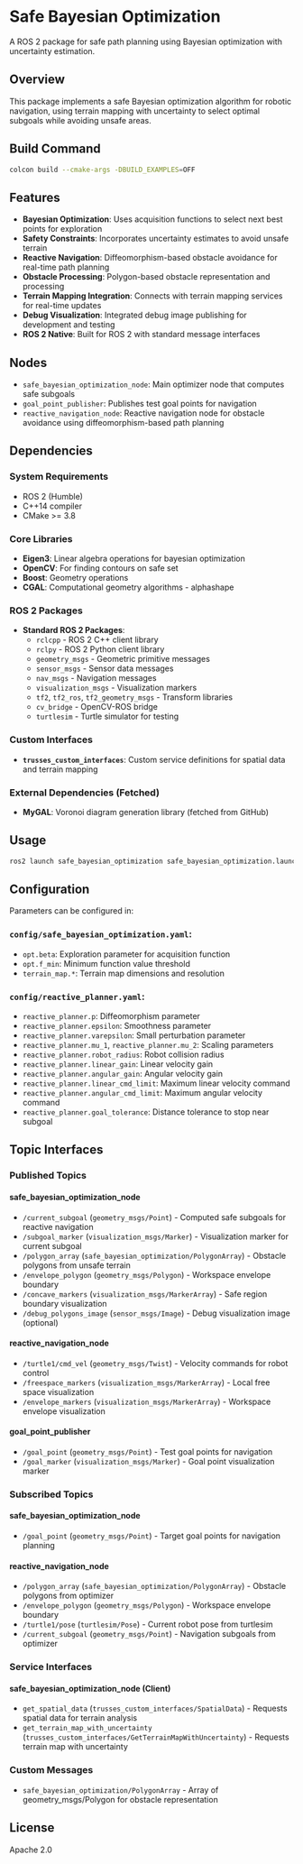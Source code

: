 # Safe Bayesian Optimization

A ROS 2 package for safe path planning using Bayesian optimization with uncertainty estimation.

## Overview

This package implements a safe Bayesian optimization algorithm for robotic navigation, using terrain mapping with uncertainty to select optimal subgoals while avoiding unsafe areas.

## Build Command

```bash
colcon build --cmake-args -DBUILD_EXAMPLES=OFF
```

## Features

- **Bayesian Optimization**: Uses acquisition functions to select next best points for exploration
- **Safety Constraints**: Incorporates uncertainty estimates to avoid unsafe terrain
- **Reactive Navigation**: Diffeomorphism-based obstacle avoidance for real-time path planning
- **Obstacle Processing**: Polygon-based obstacle representation and processing
- **Terrain Mapping Integration**: Connects with terrain mapping services for real-time updates
- **Debug Visualization**: Integrated debug image publishing for development and testing
- **ROS 2 Native**: Built for ROS 2 with standard message interfaces

## Nodes

- `safe_bayesian_optimization_node`: Main optimizer node that computes safe subgoals
- `goal_point_publisher`: Publishes test goal points for navigation
- `reactive_navigation_node`: Reactive navigation node for obstacle avoidance using diffeomorphism-based path planning

## Dependencies

### System Requirements
- ROS 2 (Humble)
- C++14 compiler
- CMake >= 3.8

### Core Libraries
- **Eigen3**: Linear algebra operations for bayesian optimization
- **OpenCV**: For finding contours on safe set 
- **Boost**: Geometry operations
- **CGAL**: Computational geometry algorithms - alphashape

### ROS 2 Packages
- **Standard ROS 2 Packages**:
  - `rclcpp` - ROS 2 C++ client library
  - `rclpy` - ROS 2 Python client library
  - `geometry_msgs` - Geometric primitive messages
  - `sensor_msgs` - Sensor data messages
  - `nav_msgs` - Navigation messages
  - `visualization_msgs` - Visualization markers
  - `tf2`, `tf2_ros`, `tf2_geometry_msgs` - Transform libraries
  - `cv_bridge` - OpenCV-ROS bridge
  - `turtlesim` - Turtle simulator for testing

### Custom Interfaces
- **`trusses_custom_interfaces`**: Custom service definitions for spatial data and terrain mapping

### External Dependencies (Fetched)
- **MyGAL**: Voronoi diagram generation library (fetched from GitHub)

## Usage

```bash
ros2 launch safe_bayesian_optimization safe_bayesian_optimization.launch.py
```

## Configuration

Parameters can be configured in:

### `config/safe_bayesian_optimization.yaml`:
- `opt.beta`: Exploration parameter for acquisition function
- `opt.f_min`: Minimum function value threshold
- `terrain_map.*`: Terrain map dimensions and resolution

### `config/reactive_planner.yaml`:
- `reactive_planner.p`: Diffeomorphism parameter
- `reactive_planner.epsilon`: Smoothness parameter
- `reactive_planner.varepsilon`: Small perturbation parameter
- `reactive_planner.mu_1`, `reactive_planner.mu_2`: Scaling parameters
- `reactive_planner.robot_radius`: Robot collision radius
- `reactive_planner.linear_gain`: Linear velocity gain
- `reactive_planner.angular_gain`: Angular velocity gain
- `reactive_planner.linear_cmd_limit`: Maximum linear velocity command
- `reactive_planner.angular_cmd_limit`: Maximum angular velocity command
- `reactive_planner.goal_tolerance`: Distance tolerance to stop near subgoal

## Topic Interfaces

### Published Topics

#### safe_bayesian_optimization_node
- `/current_subgoal` (`geometry_msgs/Point`) - Computed safe subgoals for reactive navigation
- `/subgoal_marker` (`visualization_msgs/Marker`) - Visualization marker for current subgoal
- `/polygon_array` (`safe_bayesian_optimization/PolygonArray`) - Obstacle polygons from unsafe terrain
- `/envelope_polygon` (`geometry_msgs/Polygon`) - Workspace envelope boundary
- `/concave_markers` (`visualization_msgs/MarkerArray`) - Safe region boundary visualization
- `/debug_polygons_image` (`sensor_msgs/Image`) - Debug visualization image (optional)

#### reactive_navigation_node
- `/turtle1/cmd_vel` (`geometry_msgs/Twist`) - Velocity commands for robot control
- `/freespace_markers` (`visualization_msgs/MarkerArray`) - Local free space visualization
- `/envelope_markers` (`visualization_msgs/MarkerArray`) - Workspace envelope visualization

#### goal_point_publisher
- `/goal_point` (`geometry_msgs/Point`) - Test goal points for navigation
- `/goal_marker` (`visualization_msgs/Marker`) - Goal point visualization marker

### Subscribed Topics

#### safe_bayesian_optimization_node
- `/goal_point` (`geometry_msgs/Point`) - Target goal points for navigation planning

#### reactive_navigation_node
- `/polygon_array` (`safe_bayesian_optimization/PolygonArray`) - Obstacle polygons from optimizer
- `/envelope_polygon` (`geometry_msgs/Polygon`) - Workspace envelope boundary
- `/turtle1/pose` (`turtlesim/Pose`) - Current robot pose from turtlesim
- `/current_subgoal` (`geometry_msgs/Point`) - Navigation subgoals from optimizer

### Service Interfaces

#### safe_bayesian_optimization_node (Client)
- `get_spatial_data` (`trusses_custom_interfaces/SpatialData`) - Requests spatial data for terrain analysis
- `get_terrain_map_with_uncertainty` (`trusses_custom_interfaces/GetTerrainMapWithUncertainty`) - Requests terrain map with uncertainty

### Custom Messages
- `safe_bayesian_optimization/PolygonArray` - Array of geometry_msgs/Polygon for obstacle representation

## License

Apache 2.0
